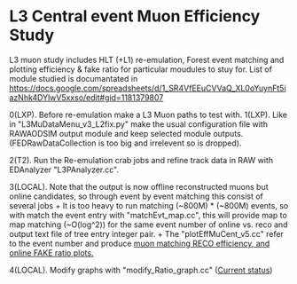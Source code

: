 # L3 Central event Muon Efficiency Study
L3 muon study includes HLT (+L1) re-emulation, Forest event matching and plotting efficiency & fake ratio for particular moudules to stuy for.
List of module studied is documantated in https://docs.google.com/spreadsheets/d/1_SR4VfEEuCVVaQ_XL0oYuynFt5iazNhk4DYlwV5xxso/edit#gid=1181379807

0(LXP). Before re-emulation make a L3 Muon paths to test with.
1(LXP). Like in "L3MuDataMenu_v3_L2fix.py" make the usual configuration file with RAWAODSIM output module and keep selected module outputs. (FEDRawDataCollection is too big and irrelevent so is dropped).

2(T2). Run the Re-emulation crab jobs and refine track data in RAW with EDAnalyzer "L3PAnalyzer.cc".

3(LOCAL). Note that the output is now offline reconstructed muons but online candidates, so through event by event matching this consist of several jobs
    + It is too heavy to run matching (~800M) * (~800M) events, so with match the event entry with "matchEvt_map.cc", this will provide map to map matching (~O(log^2)) for the same event number of online vs. reco and output text file of tree entry integer pair.
    + The "plotEffMuCent_v5.cc" refer to the event number and produce <ins>muon matching RECO efficiency, and online FAKE ratio plots.</ins>
 
4(LOCAL). Modify graphs with "modify_Ratio_graph.cc" (<ins>Current status</ins>)
